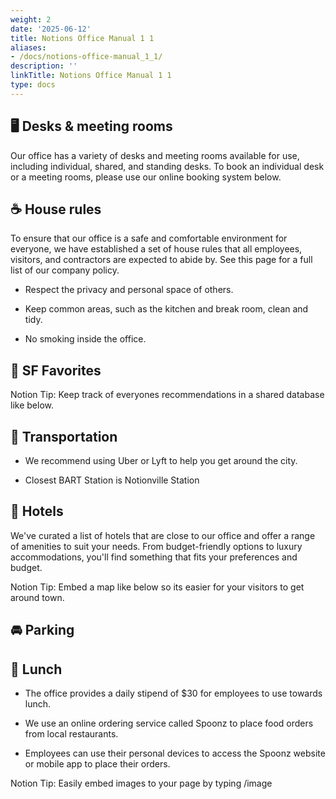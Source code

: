 ```yaml
---
weight: 2
date: '2025-06-12'
title: Notions Office Manual 1 1
aliases:
- /docs/notions-office-manual_1_1/
description: ''
linkTitle: Notions Office Manual 1 1
type: docs
---
```


<!-- Unsupported block type: column_list -->

<!-- Unsupported block type: column_list -->



## 🖥️ Desks & meeting rooms

<!-- Unsupported block type: divider -->

Our office has a variety of desks and meeting rooms available for use, including individual, shared, and standing desks. To book an individual desk or a meeting rooms, please use our online booking system below.

<!-- Unsupported block type: column_list -->



## ☕ House rules

<!-- Unsupported block type: divider -->

To ensure that our office is a safe and comfortable environment for everyone, we have established a set of house rules that all employees, visitors, and contractors are expected to abide by. See this page for a full list of our company policy.

- Respect the privacy and personal space of others.

- Keep common areas, such as the kitchen and break room, clean and tidy.

- No smoking inside the office.



## 🌁 SF Favorites

Notion Tip: Keep track of everyones recommendations in a shared database like below.

<!-- Unsupported block type: child_database -->

## 🚗 Transportation

<!-- Unsupported block type: divider -->

- We recommend using Uber or Lyft to help you get around the city.

- Closest BART Station is Notionville Station



## 🏨 Hotels

<!-- Unsupported block type: divider -->

We've curated a list of hotels that are close to our office and offer a range of amenities to suit your needs. From budget-friendly options to luxury accommodations, you'll find something that fits your preferences and budget.

Notion Tip: Embed a map like below so its easier for your visitors to get around town.

<!-- Unsupported block type: embed -->



## 🚘 Parking

<!-- Unsupported block type: divider -->

<!-- Unsupported block type: column_list -->

## 🌮 Lunch

<!-- Unsupported block type: divider -->

- The office provides a daily stipend of $30 for employees to use towards lunch.

- We use an online ordering service called Spoonz to place food orders from local restaurants.

- Employees can use their personal devices to access the Spoonz website or mobile app to place their orders.



Notion Tip: Easily embed images to your page by typing /image

<!-- Unsupported block type: column_list -->